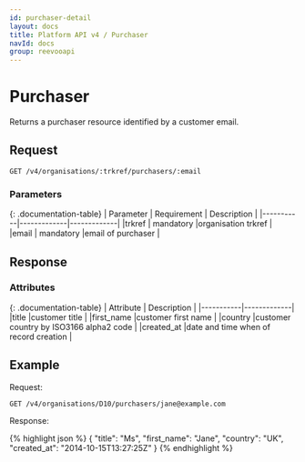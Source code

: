 ```yaml
---
id: purchaser-detail
layout: docs
title: Platform API v4 / Purchaser
navId: docs
group: reevooapi
---
```


# Purchaser

Returns a purchaser resource identified by a customer email.

## **Request**
`GET /v4/organisations/:trkref/purchasers/:email`

### Parameters

{: .documentation-table}
| Parameter | Requirement | Description |
|-----------|-------------|-------------|
|trkref     | mandatory   |organisation trkref |
|email      | mandatory   |email of purchaser |


## **Response**

### Attributes

{: .documentation-table}
| Attribute | Description |
|-----------|-------------|
|title      |customer title                          |
|first_name |customer first name                     |
|country    |customer country by ISO3166 alpha2 code |
|created_at |date and time when of record creation   |

## Example

Request:

`GET /v4/organisations/D10/purchasers/jane@example.com`

Response:

{% highlight json %}
{
  "title": "Ms",
  "first_name": "Jane",
  "country": "UK",
  "created_at": "2014-10-15T13:27:25Z"
}
{% endhighlight %}
